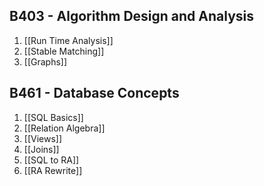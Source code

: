 ## B403 - Algorithm Design and Analysis 
1. [[Run Time Analysis]]
2. [[Stable Matching]]
3. [[Graphs]]


## B461 - Database Concepts
1. [[SQL Basics]]
2. [[Relation Algebra]]
3. [[Views]]
4. [[Joins]]
5. [[SQL to RA]]
6. [[RA Rewrite]]



